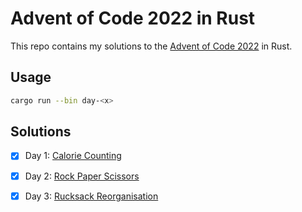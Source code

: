 # Advent of Code 2022 in Rust

This repo contains my solutions to the [Advent of Code 2022](https://adventofcode.com/2022) in Rust.

## Usage

```sh
cargo run --bin day-<x>
```

## Solutions

- [x] Day 1: [Calorie Counting](https://adventofcode.com/2022/day/1)
- [x] Day 2: [Rock Paper Scissors](https://adventofcode.com/2022/day/2)
- [x] Day 3: [Rucksack Reorganisation](https://adventofcode.com/2022/day/3)

